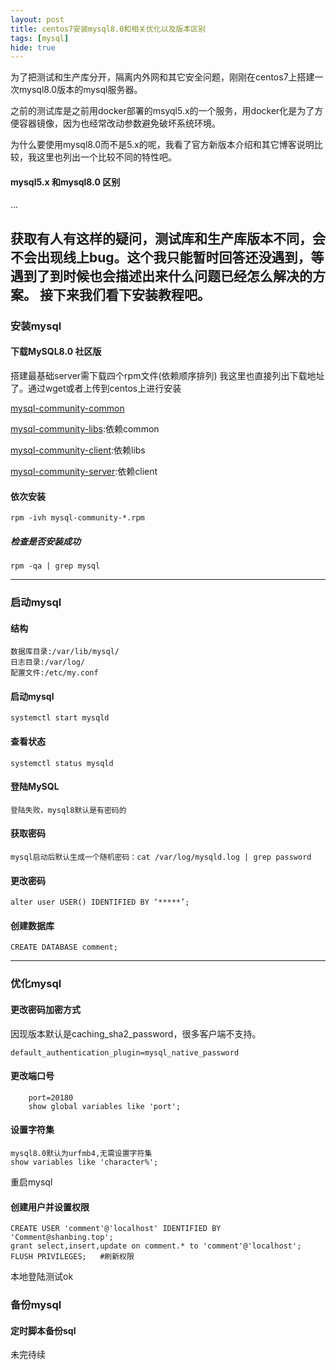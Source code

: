 ```yaml
---
layout: post
title: centos7安装mysql8.0和相关优化以及版本区别
tags: [mysql]
hide: true
---
```

为了把测试和生产库分开，隔离内外网和其它安全问题，刚刚在centos7上搭建一次mysql8.0版本的mysql服务器。

之前的测试库是之前用docker部署的msyql5.x的一个服务，用docker化是为了方便容器镜像，因为也经常改动参数避免破坏系统环境。

为什么要使用mysql8.0而不是5.x的呢，我看了官方新版本介绍和其它博客说明比较，我这里也列出一个比较不同的特性吧。
#### mysql5.x 和mysql8.0 区别
...

获取有人有这样的疑问，测试库和生产库版本不同，会不会出现线上bug。这个我只能暂时回答还没遇到，等遇到了到时候也会描述出来什么问题已经怎么解决的方案。
接下来我们看下安装教程吧。
---
### 安装mysql
#### 下载MySQL8.0 社区版
搭建最基础server需下载四个rpm文件(依赖顺序排列)
我这里也直接列出下载地址了。通过wget或者上传到centos上进行安装

[mysql-community-common][1]

[mysql-community-libs][2]:依赖common

[mysql-community-client][3]:依赖libs

[mysql-community-server][4]:依赖client

#### 依次安装
	rpm -ivh mysql-community-*.rpm
        
##### 检查是否安装成功
	rpm -qa | grep mysql

---
### 启动mysql
#### 结构
	数据库目录:/var/lib/mysql/
	日志目录:/var/log/
	配置文件:/etc/my.conf

#### 启动mysql
	systemctl start mysqld

#### 查看状态
	systemctl status mysqld

#### 登陆MySQL
	登陆失败，mysql8默认是有密码的

#### 获取密码
	mysql启动后默认生成一个随机密码：cat /var/log/mysqld.log | grep password

#### 更改密码
	alter user USER() IDENTIFIED BY ‘*****’;

#### 创建数据库
	CREATE DATABASE comment;

---
### 优化mysql
#### 更改密码加密方式
因现版本默认是caching_sha2_password，很多客户端不支持。
	
	default_authentication_plugin=mysql_native_password

#### 更改端口号 
        port=20180
        show global variables like 'port';

#### 设置字符集
	mysql8.0默认为urfmb4,无需设置字符集
	show variables like 'character%';
重启mysql

#### 创建用户并设置权限
	CREATE USER 'comment'@'localhost' IDENTIFIED BY 'Comment@shanbing.top';
	grant select,insert,update on comment.* to 'comment'@'localhost';
	FLUSH PRIVILEGES;	#刷新权限

本地登陆测试ok

### 备份mysql
#### 定时脚本备份sql
未完待续

  [1]: https://cdn.mysql.com//Downloads/MySQL-8.0/mysql-community-common-8.0.12-1.el7.x86_64.rpm
  [2]: https://cdn.mysql.com//Downloads/MySQL-8.0/mysql-community-libs-8.0.12-1.el7.x86_64.rpm
  [3]: https://cdn.mysql.com//Downloads/MySQL-8.0/mysql-community-client-8.0.12-1.el7.x86_64.rpm
  [4]: https://cdn.mysql.com//Downloads/MySQL-8.0/mysql-community-server-8.0.12-1.el7.x86_64.rpm

